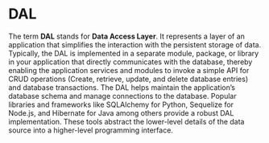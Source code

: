 # DAL

The term **DAL** stands for **Data Access Layer**. It represents a layer of an application that simplifies the interaction with the persistent storage of data. Typically, the DAL is implemented in a separate module, package, or library in your application that directly communicates with the database, thereby enabling the application services and modules to invoke a simple API for CRUD operations (Create, retrieve, update, and delete database entries) and database transactions. The DAL helps maintain the application’s database schema and manage connections to the database. Popular libraries and frameworks like SQLAlchemy for Python, Sequelize for Node.js, and Hibernate for Java among others provide a robust DAL implementation. These tools abstract the lower-level details of the data source into a higher-level programming interface.